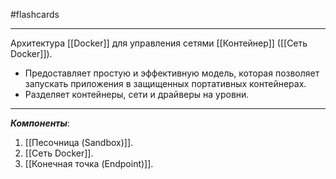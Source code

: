 #flashcards
***
Архитектура [[Docker]] для управления сетями [[Контейнер]] ([[Сеть Docker]]).
- Предоставляет простую и эффективную модель, которая позволяет запускать приложения в защищенных портативных контейнерах.
- Разделяет контейнеры, сети и драйверы на уровни.
***
***Компоненты***:
1. [[Песочница (Sandbox)]].
2. [[Сеть Docker]].
3. [[Конечная точка (Endpoint)]].
<!--SR:!2025-10-24,5,230-->